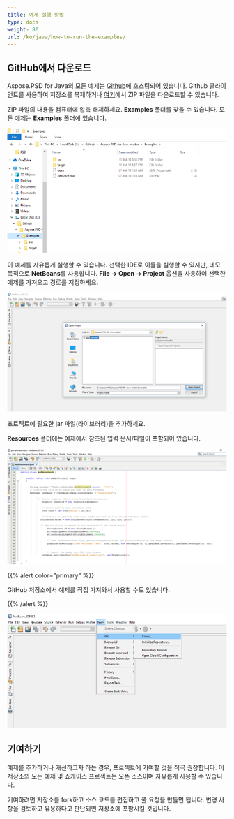 ```yaml
---
title: 예제 실행 방법
type: docs
weight: 80
url: /ko/java/how-to-run-the-examples/
---
```


## **GitHub에서 다운로드**
Aspose.PSD for Java의 모든 예제는 [Github](https://github.com/aspose-psd/Aspose.PSD-for-Java)에 호스팅되어 있습니다. Github 클라이언트를 사용하여 저장소를 복제하거나 [여기](https://github.com/aspose-psd/Aspose.PSD-for-Java/archive/master.zip)에서 ZIP 파일을 다운로드할 수 있습니다.

ZIP 파일의 내용을 컴퓨터에 압축 해제하세요. **Examples** 폴더를 찾을 수 있습니다. 모든 예제는 **Examples** 폴더에 있습니다.

![todo:image_alt_text](how-to-run-the-examples_1.png)

이 예제를 자유롭게 실행할 수 있습니다. 선택한 IDE로 이들을 실행할 수 있지만, 데모 목적으로 **NetBeans**를 사용합니다. **File -> Open -> Project** 옵션을 사용하여 선택한 예제를 가져오고 경로를 지정하세요.

![todo:image_alt_text](how-to-run-the-examples_2.png)

프로젝트에 필요한 jar 파일(라이브러리)을 추가하세요.

**Resources** 폴더에는 예제에서 참조된 입력 문서/파일이 포함되어 있습니다.

![todo:image_alt_text](how-to-run-the-examples_3.png)

{{% alert color="primary" %}} 

GitHub 저장소에서 예제를 직접 가져와서 사용할 수도 있습니다.

{{% /alert %}} 

![todo:image_alt_text](how-to-run-the-examples_4.png)

## **기여하기**
예제를 추가하거나 개선하고자 하는 경우, 프로젝트에 기여할 것을 적극 권장합니다. 이 저장소의 모든 예제 및 쇼케이스 프로젝트는 오픈 소스이며 자유롭게 사용할 수 있습니다.

기여하려면 저장소를 fork하고 소스 코드를 편집하고 풀 요청을 만들면 됩니다. 변경 사항을 검토하고 유용하다고 판단되면 저장소에 포함시킬 것입니다.

